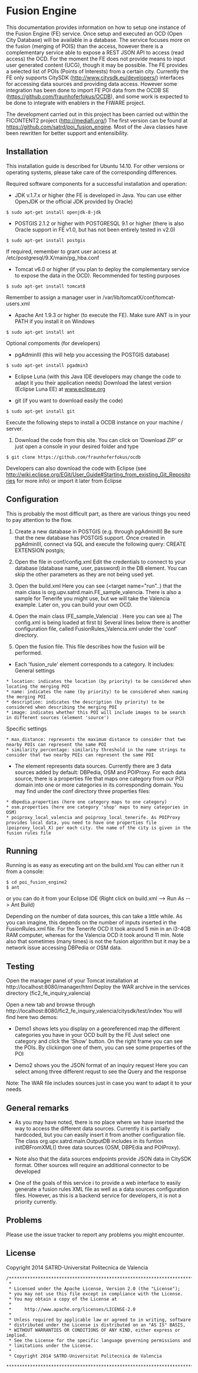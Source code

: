 Fusion Engine
==============

This documentation provides information on how to setup one instance of the Fusion Engine (FE) service. Once setup and executed an OCD (Open City Database) will be available in a database. The service focuses more on the fusion (merging of POIS) than the access, however there is a complementary service able to expose a REST JSON API to access (read access) the OCD. For the moment the FE does not provide means to input user generated content (UCG), though it may be possible. 
The FE provides a selected list of POIs (Points of Interests) from a certain city.
Currently the FE only supports CitySDK (http://www.citysdk.eu/developers/) interfaces for accessing data sources and providing data access.
However some integration has been done to import FE POI data from the OCDB SE (https://github.com/fraunhoferfokus/OCDB), and some work is expected to be done to integrate with enablers in the FIWARE project. 

The development carried out in this project has been carried out within the FICONTENT2 project (http://mediafi.org/)
The first version can be found at https://github.com/satrd/poi_fusion_engine. Most of the Java classes have been rewritten for better support and entensibility.


Installation
------------
This installation guide is described for Ubuntu 14.10. For other versions or operating systems, please take care of the corresponding differences.

Required software components for a successful installation and operation:  

* JDK v.1.7.x or higher (the FE is developed in Java. You can use either OpenJDK or the official JDK provided by Oracle)
```
$ sudo apt-get install openjdk-8-jdk
```

* POSTGIS 2.1.2 or higher with POSTGRESQL 9.1 or higher (there is also Oracle support in FE v1.0, but has not been entirely tested in v2.0)
```
$ sudo apt-get install postgis
```
If required, remember to grant user access at /etc/postgresql/9.X/main/pg_hba.conf


* Tomcat v6.0 or higher (if you plan to deploy the complementary service to expose the data in the OCD). Recommended for testing purposes
```
$ sudo apt-get install tomcat8
```
Remember to assign a manager user in  /var/lib/tomcatX/conf/tomcat-users.xml 


* Apache Ant 1.9.3 or higher (to execute the FE). Make sure ANT is in your PATH if you install it on Windows
```
$ sudo apt-get install ant
```


Optional compoments (for developers)

* pgAdminIII (this will help you accessing the POSTGIS database)
```
$ sudo apt-get install pgadmin3
```

* Eclipse Luna (with this Java IDE developers may change the code to adapt it you their application needs) 
Download the latest version (Eclipse Luna EE) at www.eclipse.org


* git (if you want to download easily the code)
```
$ sudo apt-get install git
```

Execute the following steps to install a OCDB instance on your machine / server.

1) Download the code from this site. You can click on 'Download ZIP' or just open a console in your desired folder and type

```
$ git clone https://github.com/fraunhoferfokus/ocdb
```
Developers can also download the code with Eclipse (see http://wiki.eclipse.org/EGit/User_Guide#Starting_from_existing_Git_Repositories for more info) or import it later from Eclipse



Configuration
-------------

This is probably the most difficult part, as there are various things you need to pay attention to the flow.

1) Create a new database in POSTGIS (e.g. through pgAdminIII) 
Be sure that the new database has POSTGIS support. Once created in pgAdminIII, connect via SQL and execute the following query:
CREATE EXTENSION postgis;

2) Open the file in conf/config.xml
Edit the credentials to connect to your database (database name, user, password) in the DB element. You can skip the other parameters as they are not being used yet.

3) Open the build.xml
Here you can see (<target name="run"..</target>) that the main class is org.upv.satrd.main.FE_sample_valencia. There is also a sample for Tenerife you might use, but we will take the Valencia example. Later on, you can build your own OCD.

4) Open the main class (FE_sample_Valencia) . Here you can see
	a) The config.xml is being loaded at first
	b) Several lines below there is another configuration file, called FusionRules_Valencia.xml under the 'conf' directory.

5) Open the fusion file. This file describes how the fusion will be performed. 
- Each 'fusion_rule' element corresponds to a category. It includes:
General settings
```
* location: indicates the location (by priority) to be considered when locating the merging POI 
* name: indicates the name (by priority) to be considered when naming the merging POI 
* description: indicates the description (by priority) to be considered when describing the merging POI
* image: indicates whether this POI will include images to be search in different sources (element 'source')
```

Specific settings 
```
* max_distance: represents the maximum distance to consider that two nearby POIs can represent the same POI
* similarity_percentage: similarity threshold in the name strings to consider that two nearby POIs can represent the same POI
```

   
- The element <source> represents data sources. Currently there are 3 data sources added by default: DBPedia, OSM and POIProxy. For each data source, there is a properties file that maps one category from our POI domain into one or more categories in its corresponding domain. You may find under the conf directory three properties files:
```
* dbpedia.properties (here one category maps to one category)
* osm.properties (here one category 'shop' maps to many categories in OSM)
* poiproxy_local_valencia and poiproxy_local_tenerife. As POIProxy provides local data, you need to have one properties file (poiproxy_local_X) per each city. the name of the city is given in the fusion rules file
```

Running
-------

Running is as easy as executing ant on the build.xml
You can either run it from a console:

```
$ cd poi_fusion_engine2
$ ant 
```
or you can do it from your Eclipse IDE (Right click on build.xml --> Run As --> Ant Build)

Depending on the number of data sources, this can take a little while. As you can imagine, this depends on the number of inputs inserted in the FusionRules.xml file.
For the Tenerife OCD it took around 5 min in an i3-4GB RAM computer, whereas for the Valencia OCD it took around 11 min. Note also that sometimes (many times) is not the fusion algorithm but it may be a network issue accessing DBPedia or OSM data.





Testing
-------

Open the manager panel of your Tomcat installation at http://localhost:8080/manager/html
Deploy the WAR archive in the services directory (fic2_fe_inquiry_valencia)

Open a new tab and browse through http://localhost:8080/fic2_fe_inquiry_valencia/citysdk/test/index
You will find here two demos:
- Demo1 shows lets you display on a georeferenced map the different categories you have in your OCD built by the FE
Just select one category and click the 'Show' button. On the right frame you can see the POIs. By clickingon one of them, you can see some properties of the POI 

- Demo2 shows you the JSON format of an inquiry request
Here you can select among three different requst to see the Query and the response

Note: The WAR file includes sources just in case you want to adapt it to your needs

General remarks
----------------
- As you may have noted, there is no place where we have inserted the way to access the different data sources. Currently it is partially hardcoded, but you can easily insert it from another configuration file. The class org.upv.satrd.main.OutputDB includes in its funtion initDBFromXML() three data sources (OSM, DBPEdia and POIProxy).

- Note also that the data sources endpoints provide JSON data in CitySDK format. Other sources will require an additional connector to be developed

- One of the goals of this service i to provide a web interface to easily generate a fusion rules XML file as well as a data sources configuration files. However, as this is a backend service for developers, it is not a priority currently. 



Problems
--------

Please use the issue tracker to report any problems you might encounter.


License
-------
Copyright 2014 SATRD-Universitat Politecnica de Valencia

```
/*******************************************************************************
 *
 * Licensed under the Apache License, Version 2.0 (the "License");
 * you may not use this file except in compliance with the License.
 * You may obtain a copy of the License at
 *
 *     http://www.apache.org/licenses/LICENSE-2.0
 *
 * Unless required by applicable law or agreed to in writing, software
 * distributed under the License is distributed on an "AS IS" BASIS,
 * WITHOUT WARRANTIES OR CONDITIONS OF ANY KIND, either express or implied.
 * See the License for the specific language governing permissions and
 * limitations under the License.
 *
 * Copyright 2014 SATRD-Universitat Politecnica de Valencia
 *******************************************************************************/
```
